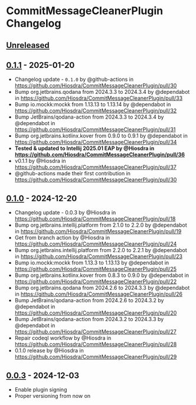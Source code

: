 <!-- Keep a Changelog guide -> https://keepachangelog.com -->

# CommitMessageCleanerPlugin Changelog

## [Unreleased]

## [0.1.1] - 2025-01-20

- Changelog update - `0.1.0` by @github-actions in https://github.com/Hiosdra/CommitMessageCleanerPlugin/pull/30
- Bump org.jetbrains.qodana from 2024.3.3 to 2024.3.4 by @dependabot in https://github.com/Hiosdra/CommitMessageCleanerPlugin/pull/33
- Bump io.mockk:mockk from 1.13.13 to 1.13.14 by @dependabot in https://github.com/Hiosdra/CommitMessageCleanerPlugin/pull/32
- Bump JetBrains/qodana-action from 2024.3.3 to 2024.3.4 by @dependabot in https://github.com/Hiosdra/CommitMessageCleanerPlugin/pull/31
- Bump org.jetbrains.kotlinx.kover from 0.9.0 to 0.9.1 by @dependabot in https://github.com/Hiosdra/CommitMessageCleanerPlugin/pull/34
- **Tested & updated to Intellij 2025.01 EAP by @Hiosdra in https://github.com/Hiosdra/CommitMessageCleanerPlugin/pull/36**
- v0.1.1 by @Hiosdra in https://github.com/Hiosdra/CommitMessageCleanerPlugin/pull/37
- @github-actions made their first contribution in https://github.com/Hiosdra/CommitMessageCleanerPlugin/pull/30

## [0.1.0] - 2024-12-20

- Changelog update - 0.0.3 by @Hiosdra in https://github.com/Hiosdra/CommitMessageCleanerPlugin/pull/18
- Bump org.jetbrains.intellij.platform from 2.1.0 to 2.2.0 by @dependabot in https://github.com/Hiosdra/CommitMessageCleanerPlugin/pull/19
- Get from branch action by @Hiosdra in https://github.com/Hiosdra/CommitMessageCleanerPlugin/pull/24
- Bump org.jetbrains.intellij.platform from 2.2.0 to 2.2.1 by @dependabot in https://github.com/Hiosdra/CommitMessageCleanerPlugin/pull/23
- Bump io.mockk:mockk from 1.13.3 to 1.13.13 by @dependabot in https://github.com/Hiosdra/CommitMessageCleanerPlugin/pull/25
- Bump org.jetbrains.kotlinx.kover from 0.8.3 to 0.9.0 by @dependabot in https://github.com/Hiosdra/CommitMessageCleanerPlugin/pull/22
- Bump org.jetbrains.qodana from 2024.2.6 to 2024.3.3 by @dependabot in https://github.com/Hiosdra/CommitMessageCleanerPlugin/pull/26
- Bump JetBrains/qodana-action from 2024.2.6 to 2024.3.2 by @dependabot in https://github.com/Hiosdra/CommitMessageCleanerPlugin/pull/20
- Bump JetBrains/qodana-action from 2024.3.2 to 2024.3.3 by @dependabot in https://github.com/Hiosdra/CommitMessageCleanerPlugin/pull/27
- Repair codeql workflow by @Hiosdra in https://github.com/Hiosdra/CommitMessageCleanerPlugin/pull/28
- 0.1.0 release by @Hiosdra in https://github.com/Hiosdra/CommitMessageCleanerPlugin/pull/29

## [0.0.3] - 2024-12-03

- Enable plugin signing
- Proper versioning from now on

[Unreleased]: https://github.com/Hiosdra/CommitMessageCleanerPlugin/compare/v0.1.1...HEAD
[0.1.1]: https://github.com/Hiosdra/CommitMessageCleanerPlugin/compare/v0.1.0...v0.1.1
[0.1.0]: https://github.com/Hiosdra/CommitMessageCleanerPlugin/compare/v0.0.3...v0.1.0
[0.0.3]: https://github.com/Hiosdra/CommitMessageCleanerPlugin/commits/v0.0.3
